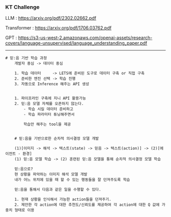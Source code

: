 ### KT Challenge

LLM :
https://arxiv.org/pdf/2302.02662.pdf

Transformer : 
https://arxiv.org/pdf/1706.03762.pdf

GPT :
https://s3-us-west-2.amazonaws.com/openai-assets/research-covers/language-unsupervised/language_understanding_paper.pdf

---

    # 믿:음 기반 학습 과정
        개발자 중심 -> 데이터 중심 

        1. 학습 데이터     -> LETS에 준비된 도구로 데이터 구축 or 직접 구축 
        2. 준비한 엔진 선택 -> 학습 진행
        3. 자동으로 Inference 해주는 API 생성


        1. 파이프라인 구축에 지니 API 활용가능
        2. 믿:음 모델 자체를 오픈하지 않는다. 
            - 학습 시킬 데이터 준비하고 
            - 학습 파라미터 튜닝해주면서
                
            학습만 해주는 tool을 제공 
        

        # 믿:음을 기반으로한 순차적 의사결정 모델 개발 

        (1)[이미지 -> 해석 -> 텍스트(state) -> 믿음 -> 텍스트(action)] -> (2)[에이전트 - 환경]
        (1) 믿:음 모델 학습 -> (2) 훈련된 믿:음 모델을 통해 순차적 의사결정 모델 학습 

        믿:음으로?  
        현 상황을 파악하는 이미지 해석 모델 개발 
        내가 어느 위치에 있을 때 할 수 있는 행동들을 잘 던져주도록 학습 
    
        믿:음을 통해서 다음과 같은 일을 수행할 수 있다.

        1. 현재 상황을 인식해서 가능한 action들을 던져주기. 
        2. 제안한 각 action에 대한 추천도/신뢰도를 제공하여 각 action에 대한 Q 값에 가중치 형태로 이용  

        
        
        
